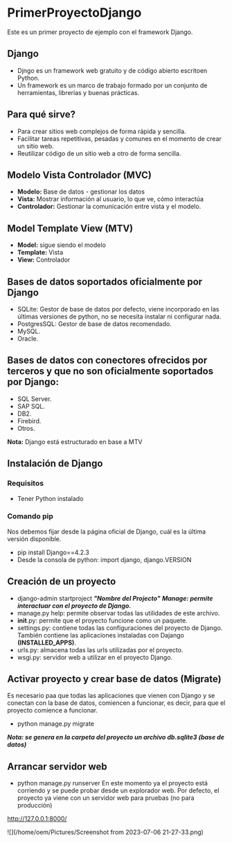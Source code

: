 # PrimerProyectoDjango
Este es un primer proyecto de ejemplo con el framework Django.

## Django
- Djngo es un framework web gratuito y de código abierto escritoen Python.
- Un framework es un marco de trabajo formado por un conjunto de herramientas, librerías y buenas prácticas.

## Para qué sirve?

- Para crear sitios web complejos de forma rápida y sencilla.
- Facilitar tareas repetitivas, pesadas y comunes en el momento de crear un sitio web.
- Reutilizar código de un sitio web a otro de forma sencilla.

## Modelo Vista Controlador (MVC)

- **Modelo:** Base de datos - gestionar los datos
- **Vista:** Mostrar información al usuario, lo que ve, cómo interactúa
- **Controlador:** Gestionar la comunicación entre vista y el modelo.

## Model Template View (MTV)

- **Model:** sigue siendo el modelo
- **Template:** Vista
- **View:** Controlador

## Bases de datos soportados oficialmente por Django

- SQLite: Gestor de base de datos por defecto, viene incorporado en las últimas versiones de python, no se necesita instalar ni configurar nada.
- PostgresSQL: Gestor de base de datos recomendado.
- MySQL.
- Oracle.

## Bases de datos con conectores ofrecidos por terceros y que no son oficialmente soportados por Django:

- SQL Server.
- SAP SQL.
- DB2.
- Firebird.
- Otros.

**Nota:** Django está estructurado en base a MTV

## Instalación de Django

### Requisitos

- Tener Python instalado

### Comando pip

Nos debemos fijar desde la página oficial de Django, cuál es la última versión disponible.

- pip install Django==4.2.3
- Desde la consola de python: import django, django.VERSION

## Creación de un proyecto

- django-admin startproject ***"Nombre del Projecto"*** 
***Manage: permite interactuar con el proyecto de Django.***
- manage.py help: permite observar todas las utilidades de este archivo.
- __init__.py: permite que el proyecto funcione como un paquete.
- settings.py: contiene todas las configuraciones del proyecto de Django. También contiene las aplicaciones instaladas con Dajango **(INSTALLED_APPS)**.
- urls.py: almacena todas las urls utilizadas por el proyecto.
- wsgi.py: servidor web a utilizar en el proyecto Django.


## Activar proyecto y crear base de datos (Migrate)

Es necesario paa que todas las aplicaciones que vienen con Django y se conectan con la base de datos, comiencen a funcionar, es decir, para que el proyecto comience a funcionar.

- python manage.py migrate

***Nota: se genera en la carpeta del proyecto un archivo db.sqlite3 (base de datos)***

## Arrancar servidor web

- python manage.py runserver
En este momento ya el proyecto está corriendo y se puede probar desde un explorador web. Por defecto, el proyecto ya viene con un servidor web para pruebas (no para producción)

http://127.0.0.1:8000/

![](/home/oem/Pictures/Screenshot from 2023-07-06 21-27-33.png)
